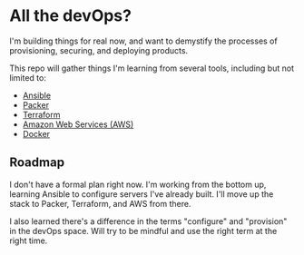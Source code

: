 # All the devOps?
I'm building things for real now, and want to demystify the processes of provisioning, securing, and deploying products. 

This repo will gather things I'm learning from several tools, including but not limited to:

* [Ansible](https://www.ansible.com/)
* [Packer](https://www.packer.io/)
* [Terraform](https://www.terraform.io/)
* [Amazon Web Services (AWS)](https://aws.amazon.com/)
* [Docker](https://www.docker.com/)

## Roadmap
I don't have a formal plan right now. I'm working from the bottom up, learning Ansible to configure servers I've already built. I'll move up the stack to Packer, Terraform, and AWS from there.

I also learned there's a difference in the terms "configure" and "provision" in the devOps space. Will try to be mindful and use the right term at the right time.
